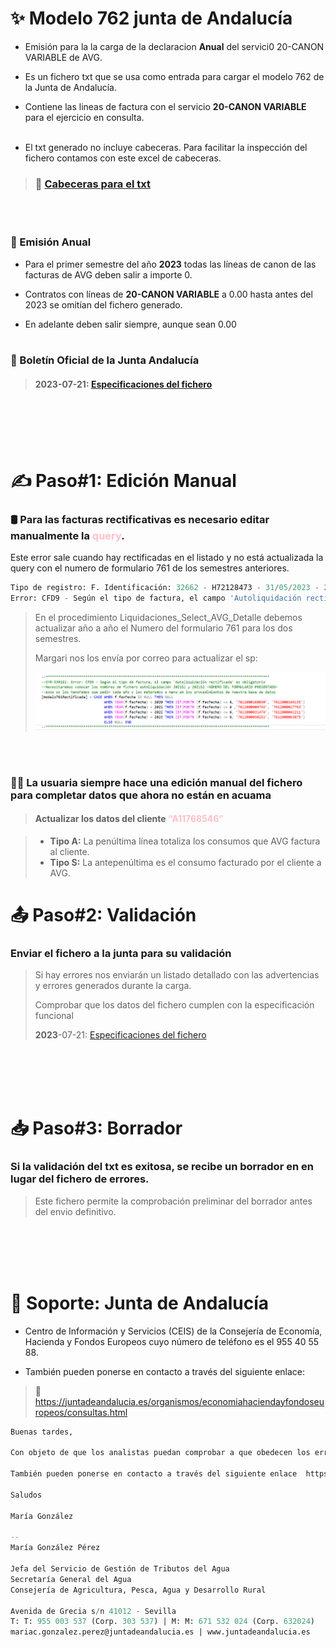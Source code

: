 # ✨ Modelo 762 junta de Andalucía 

- Emisión para la la carga de la declaracion **Anual**  del servici0 20-CANON VARIABLE de AVG.

- Es un fichero txt que se usa como entrada para cargar el modelo 762 de la Junta de Andalucía.

- Contiene las lineas de factura con el servicio **20-CANON VARIABLE** para el ejercicio en consulta.
<br><br>

- El txt generado no incluye cabeceras. Para facilitar la inspección del fichero contamos con este excel de cabeceras.

> ### 📑 [Cabeceras para el txt](<readme/_Especificaciones Tecnicas_762_AVG.xlsx>)

<br><br>


### 📅 Emisión Anual 

- Para el primer semestre del año **2023** todas las líneas de canon de las facturas de AVG deben salir a importe 0.

- Contratos con líneas de **20-CANON VARIABLE** a 0.00 hasta antes del 2023 se omitían del fichero generado. 

- En adelante deben salir siempre, aunque sean 0.00
<br><br>

### 📜 Boletín Oficial de la Junta Andalucía

> #### **2023**-07-21: [Especificaciones del fichero](/readme/BOJA23-139-00031-12119-01_00287147.pdf) 
<br><br><br><br>


# ✍ Paso#1: Edición Manual

### 🛢 Para las facturas rectificativas es necesario editar manualmente la <span style="color:pink;">query</span>. 

Este error sale cuando hay rectificadas en el listado y no está actualizada la query con el numero de formulario 761 de los semestres anteriores. 

```sql
Tipo de registro: F. Identificación: 32662 - H72128473 - 31/05/2023 - 23/08/2023 -23100015 - S2
Error: CFD9 - Según el tipo de factura, el campo 'Autoliquidación rectificada' es obligatorio.
```

 > En el procedimiento Liquidaciones_Select_AVG_Detalle debemos actualizar año a año el Numero del formulario 761 para los dos semestres.
 >
> Margari nos los envía por correo para actualizar el sp: 
 >
 > ![alt text](readme/image.png)
 
<br><br>



### 👩‍💻 La usuaria siempre hace una edición manual del fichero para completar datos que ahora no están en acuama

> #### Actualizar los datos del cliente <span style="color:pink;">**“A11768546”**<span>

> - **Tipo A:** La penúltima línea totaliza los consumos que AVG factura al cliente.
> - **Tipo  S:** La antepenúltima es el consumo facturado por el cliente a AVG.


 
# 📤 Paso#2: Validación

### Enviar el fichero a la junta para su validación

> Si hay errores nos enviarán un listado detallado con las advertencias y errores generados durante la carga. 
>
> Comprobar que los datos del fichero cumplen con la especificación funcional
>
> **2023**-07-21: [Especificaciones del fichero](/readme/BOJA23-139-00031-12119-01_00287147.pdf) 

<br><br><br><br>


# 📥 Paso#3: Borrador

### Si la validación del txt es exitosa, se recibe un borrador en en lugar del fichero de errores.

> Este fichero permite la comprobación preliminar del borrador antes del envio definitivo.

<br><br><br><br>

# 📨 Soporte: Junta de Andalucía

- Centro de Información y Servicios (CEIS)  de la Consejería de Economía, Hacienda y Fondos Europeos  cuyo número de teléfono es el 955 40 55 88.

- También pueden ponerse en contacto a través del siguiente enlace:
> 🔗 https://juntadeandalucia.es/organismos/economiahaciendayfondoseuropeos/consultas.html


```SQL
Buenas tardes,

Con objeto de que los analistas puedan comprobar a que obedecen los errores en la confección del modelo 762 deberán poner una incidencia al Centro de Información y Servicios (CEIS)  de la Consejería de Economía, Hacienda y Fondos Europeos  cuyo número de teléfono es el 955 40 55 88.

También pueden ponerse en contacto a través del siguiente enlace  https://juntadeandalucia.es/organismos/economiahaciendayfondoseuropeos/consultas.html

Saludos

María González

--
María González Pérez

Jefa del Servicio de Gestión de Tributos del Agua
Secretaría General del Agua
Consejería de Agricultura, Pesca, Agua y Desarrollo Rural

Avenida de Grecia s/n 41012 - Sevilla
T: T: 955 003 537 (Corp. 303 537) | M: M: 671 532 024 (Corp. 632024)
mariac.gonzalez.perez@juntadeandalucia.es | www.juntadeandalucia.es
```